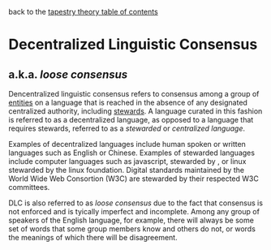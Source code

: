 back to the [tapestry theory table of contents](https://github.com/wds4/tapestry-protocol/blob/main/tapestry-theory/toc.md)

Decentralized Linguistic Consensus
=====

a.k.a. *loose consensus*
-----

Dencentralized linguistic consensus refers to consensus among a group of [entities](https://github.com/wds4/tapestry-protocol/blob/main/glossary/entity.md) on a language that is reached in the absence of any designated centralized authority, including [stewards](https://github.com/wds4/tapestry-protocol/blob/main/glossary/steward.md). A language curated in this fashion is referred to as a decentralized language, as opposed to a language that requires stewards, referred to as a *stewarded* or *centralized language*.

Examples of decentralized languages include human spoken or written languages such as English or Chinese. Examples of stewarded languages include computer languages such as javascript, stewarded by , or linux stewarded by the linux foundation. Digital standards maintained by the World Wide Web Consortion (W3C) are stewarded by their respected W3C committees.

DLC is also referred to as *loose consensus* due to the fact that consensus is not enforced and is tyically imperfect and incomplete. Among any group of speakers of the English language, for example, there will always be some set of words that some group members know and others do not, or words the meanings of which there will be disagreement. 
